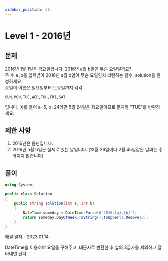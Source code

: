```yaml
---
sidebar_position: 58
---
```


# Level 1 - 2016년

## 문제

2016년 1월 1일은 금요일입니다. 2016년 a월 b일은 무슨 요일일까요? <br/>
두 수 a ,b를 입력받아 2016년 a월 b일이 무슨 요일인지 리턴하는 함수, solution을 완성하세요. <br/>
요일의 이름은 일요일부터 토요일까지 각각 

```SUN,MON,TUE,WED,THU,FRI,SAT```

입니다. 예를 들어 a=5, b=24라면 5월 24일은 화요일이므로 문자열 "TUE"를 반환하세요.

## 제한 사항

1. 2016년은 윤년입니다.
2. 2016년 a월 b일은 실제로 있는 날입니다. (13월 26일이나 2월 45일같은 날짜는 주어지지 않습니다)

## 풀이

```c#
using System;

public class Solution 
{
    public string solution(int a, int b)
    {
        DateTime someday = DateTime.Parse($"2016.{a}.{b}");
        return someday.DayOfWeek.ToString().ToUpper().Remove(3);
    }
}
```

해결 일자 - 2023.01.14

DateTime을 이용하여 요일을 구해주고, 대문자로 변환한 후 앞의 3글자를 제외하고 잘라내면 된다.